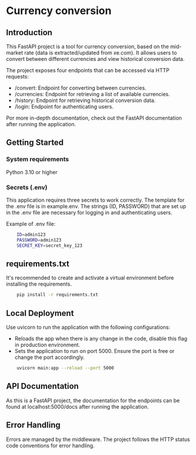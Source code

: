 # Currency conversion
## Introduction
This FastAPI project is a tool for currency conversion, based on the mid-market rate (data is extracted/updated from xe.com). It allows users to convert between different currencies and view historical conversion data.

The project exposes four endpoints that can be accessed via HTTP requests:

- /convert: Endpoint for converting between currencies.
- /currencies: Endpoint for retrieving a list of available currencies.
- /history: Endpoint for retrieving historical conversion data.
- /login: Endpoint for authenticating users.

Por more in-depth documentation, check out the FastAPI documentation after running the application.

## Getting Started
### System requirements
Python 3.10 or higher
### Secrets (.env)
This application requires three secrets to work correctly. The template for the .env file is in example.env. The strings (ID, PASSWORD) that are set up in the .env file are necessary for logging in and authenticating users.

Example of .env file:

```bash
    ID=admin123
    PASSWORD=admin123
    SECRET_KEY=secret_key_123
```

## requirements.txt

It's recommended to create and activate a virtual environment before installing the requirements.

```bash
    pip install -r requirements.txt
```

## Local Deployment
Use uvicorn to run the application with the following configurations:

- Reloads the app when there is any change in the code, disable this flag in production environment.
- Sets the application to run on port 5000. Ensure the port is free or change the port accordingly.

```bash
    uvicorn main:app --reload --port 5000
```

## API Documentation
As this is a FastAPI project, the documentation for the endpoints can be found at localhost:5000/docs after running the application.

## Error Handling
Errors are managed by the middleware. The project follows the HTTP status code conventions for error handling.